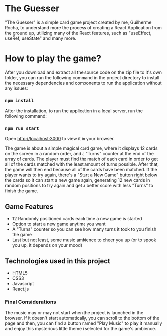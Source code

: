 # The Guesser

"The Guesser" is a simple card game project created by me, Guilherme Rocha, to understand more the process of creating a React Application from the ground up, utilizing many of the React features, such as "useEffect, useRef, useState" and many more.

# How to play the game?

After you download and extract all the source code on the zip file to it's own folder, you can run the following command in the project directory to install the necessary dependencies and components to run the application without any issues:

### `npm install`

After the installation, to run the application in a local server, run the following command:

### `npm run start`

Open [http://localhost:3000](http://localhost:3000) to view it in your browser.

The game is about a simple magical card game, where it displays 12 cards on the screen in a random order, and a "Turns" counter at the end of the array of cards. The player must find the match of each card in order to get all of the cards matched with the least amount of turns possible. After that, the game will then end because all of the cards have been matched.
If the player wants to try again, there's a "Start a New Game" button right below the cards so it can start a new game again, generating 12 new cards in random positions to try again and get a better score with less "Turns" to finish the game.

## Game Features

- 12 Randomly positioned cards each time a new game is started
- Option to start a new game anytime you want
- A "Turns" counter so you can see how many turns it took to you finish the game
- Last but not least, some music ambience to cheer you up (or to spook you up, it depends on your mood)

## Technologies used in this project

- HTML5
- CSS3
- Javascript
- React.js

### Final Considerations

The music may or may not start when the project is launched in the browser. If it doesn't start automatically, 
you can scroll to the bottom of the page and then, you can find a button named "Play Music" to play it manually and
enjoy this mysterious little theme i selected for the game's ambience.